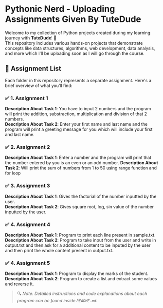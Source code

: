# Pythonic Nerd - Uploading Assignments Given By TuteDude

Welcome to my collection of Python projects created during my learning journey with **TuteDude**! 🚀  
This repository includes various hands-on projects that demonstrate concepts like data structures, algorithms, web development, data analysis, and more which I'll be uploading soon as I will go through the course.

## 📁 Assignment List

Each folder in this repository represents a separate assignment. Here's a brief overview of what you’ll find:

### ✅ 1. Assignment 1
**Description About Task 1**: You have to input 2 numbers and the program will print the addition, substraction, multiplication and division of that 2 numbers.\
**Description About Task 2**: Enter your first name and last name and the program will print a greeting message for you which will include your first and last name.

### ✅ 2. Assignment 2
**Description About Task 1**: Enter a number and the program will print that the number entered by you is an even or an odd number.
**Description About Task 2**: Will print the sum of numbers from 1 to 50 using range function and for loop

### ✅ 3. Assignment 3
**Description About Task 1**: Gives the factorial of the number inputted by the user.\
**Description About Task 2**: Gives square root, log, sin value of the number inputted by the user.

### ✅ 4. Assignment 4
**Description About Task 1**: Program to print each line present in sample.txt.\
**Description About Task 2**: Program to take input from the user and write in output.txt and then ask for a additional content to be inputed by the user and then print the whole content present in output.txt.

### ✅ 4. Assignment 5
**Description About Task 1**: Program to display the marks of the student.\
**Description About Task 2**: Program to create a list and extract some values and reverse it.

> 🔍 _Note: Detailed instructions and code explanations about each program can be found inside `README.md`._
